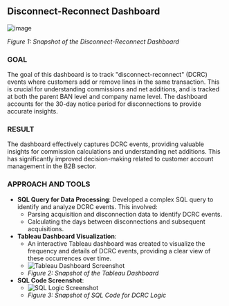 ## Disconnect-Reconnect Dashboard

![image](https://github.com/Illias-b/Disconnect-Reconnect-Analysis/assets/33836566/9a8c7ce9-c2d7-4945-8334-d6164e46e6ba)

*Figure 1: Snapshot of the Disconnect-Reconnect Dashboard*

### GOAL
The goal of this dashboard is to track "disconnect-reconnect" (DCRC) events where customers add or remove lines in the same transaction. This is crucial for understanding commissions and net additions, and is tracked at both the parent BAN level and company name level. The dashboard accounts for the 30-day notice period for disconnections to provide accurate insights.

### RESULT
The dashboard effectively captures DCRC events, providing valuable insights for commission calculations and understanding net additions. This has significantly improved decision-making related to customer account management in the B2B sector.

### APPROACH AND TOOLS
- **SQL Query for Data Processing**: Developed a complex SQL query to identify and analyze DCRC events. This involved:
   - Parsing acquisition and disconnection data to identify DCRC events.
   - Calculating the days between disconnections and subsequent acquisitions.
- **Tableau Dashboard Visualization**: 
   - An interactive Tableau dashboard was created to visualize the frequency and details of DCRC events, providing a clear view of these occurrences over time.
   - ![Tableau Dashboard Screenshot](link-to-tableau-dashboard.jpg)
   - *Figure 2: Snapshot of the Tableau Dashboard*
- **SQL Code Screenshot**: 
   - ![SQL Logic Screenshot](link-to-sql-code-screenshot.jpg)
   - *Figure 3: Snapshot of SQL Code for DCRC Logic*
